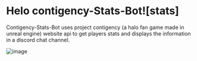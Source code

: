 # Helo contigency-Stats-Bot![stats]
Contigency-Stats-Bot uses project contigency (a halo fan game made in unreal engine) website api to get players stats and displays the information in a discord chat channel.

![image](https://user-images.githubusercontent.com/25750662/144994158-400d7b07-dfce-460b-b5d7-44e77517b871.JPG)
